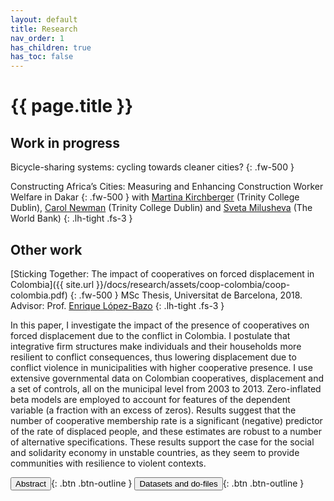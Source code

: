 ```yaml
---
layout: default
title: Research
nav_order: 1
has_children: true
has_toc: false
---
```


# {{ page.title }}

## Work in progress

Bicycle-sharing systems: cycling towards cleaner cities?
{: .fw-500 }

Constructing Africa’s Cities: Measuring and Enhancing Construction Worker Welfare in Dakar
{: .fw-500 }
with [Martina Kirchberger](https://sites.google.com/site/mkirchberger/home) (Trinity College Dublin), [Carol Newman](https://www.carolnewman.ie/) (Trinity College Dublin) and [Sveta Milusheva](https://www.svetamilusheva.com/) (The World Bank)
{: .lh-tight .fs-3 }



## Other work

[Sticking Together: The impact of cooperatives on forced displacement in Colombia]({{ site.url }}/docs/research/assets/coop-colombia/coop-colombia.pdf)
{: .fw-500 }
MSc Thesis, Universitat de Barcelona, 2018. Advisor: Prof. [Enrique López-Bazo](https://ideas.repec.org/e/plo11.html)
{: .lh-tight .fs-3 }


<span id="dots"> </span><span id="abst">In this paper, I investigate the impact of the presence of cooperatives on forced displacement due to the conflict in Colombia. I postulate that integrative firm structures make individuals and their households more resilient to conflict consequences, thus lowering displacement due to conflict violence in municipalities with higher cooperative presence. I use extensive governmental data on Colombian cooperatives, displacement and a set of controls, all on the municipal level from 2003 to 2013. Zero-inflated beta models are employed to account for features of the dependent variable (a fraction with an excess of zeros). Results suggest that the number of cooperative membership rate is a significant (negative) predictor of the rate of displaced people, and these estimates are robust to a number of alternative specifications. These results support the case for the social and solidarity economy in unstable countries, as they seem to provide communities with resilience to violent contexts.</span>

<span class="fs-3">
<button onclick="btn_abst()" id="btn_abst">Abstract</button>{: .btn .btn-outline }
<button onclick="window.location.href = 'datasets_do.html#sticking-together-the-impact-of-cooperatives-on-forced-displacement-in-colombia';">Datasets and do-files</button>{: .btn .btn-outline }
</span>